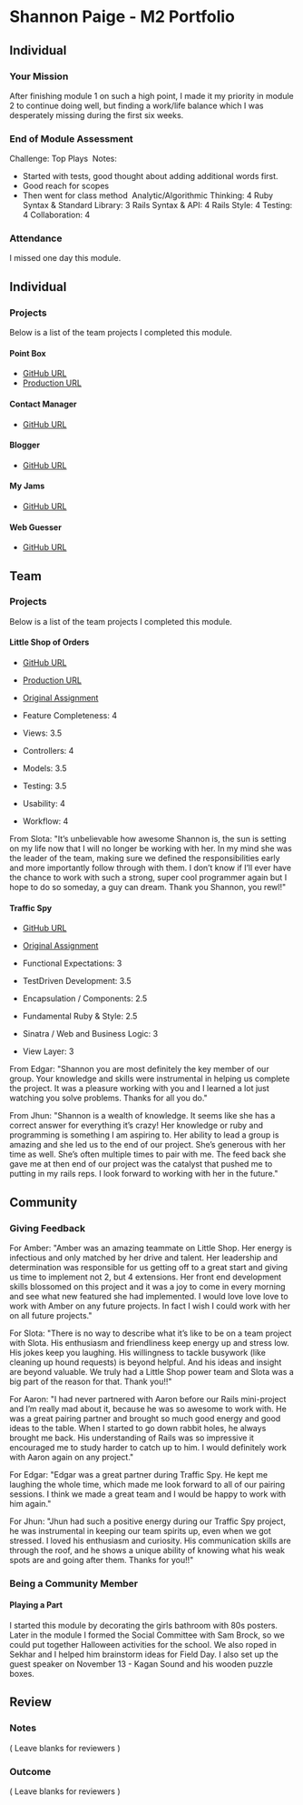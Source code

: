 # Shannon Paige - M2 Portfolio

## Individual

### Your Mission
After finishing module 1 on such a high point, I made it my priority in module 2 to continue doing well, but finding a work/life balance which I was desperately missing during the first six weeks.

### End of Module Assessment

Challenge: Top Plays
​
Notes:
​
* Started with tests, good thought about adding additional words first.
* Good reach for scopes
* Then went for class method
​
Analytic/Algorithmic Thinking: 4
​Ruby Syntax & Standard Library: 3
​Rails Syntax & API: 4
​Rails Style: 4
​Testing: 4
​Collaboration: 4
​

### Attendance

I missed one day this module.

## Individual

### Projects

Below is a list of the team projects I completed this module.

#### Point Box
* [GitHub URL](https://github.com/acareaga/point-box)
* [Production URL](https://polar-gorge-7335.herokuapp.com/)

#### Contact Manager
* [GitHub URL](https://github.com/ShannonPaige/contact_manager)

#### Blogger
* [GitHub URL](https://github.com/ShannonPaige/blogger)

#### My Jams
* [GitHub URL](https://github.com/ShannonPaige/my_jams)

#### Web Guesser
* [GitHub URL](https://github.com/ShannonPaige/web_guesser)

## Team

### Projects

Below is a list of the team projects I completed this module.

#### Little Shop of Orders

* [GitHub URL](https://github.com/amcrawford/slota-shop)
* [Production URL](https://young-harbor-1645.herokuapp.com)
* [Original Assignment](https://github.com/turingschool/curriculum/blob/master/source/projects/little_shop.markdown)

* Feature Completeness: 4
* Views: 3.5
* Controllers: 4
* Models: 3.5
* Testing: 3.5  
* Usability: 4
* Workflow: 4

From Slota: "It’s unbelievable how awesome Shannon is, the sun is setting on my life now that I will no longer be working with her. In my mind she was the leader of the team, making sure we defined the responsibilities early and more importantly follow through  with them. I don’t know if I’ll ever have the chance to work with such a strong, super cool programmer again but I hope to do so someday, a guy can dream. Thank you Shannon, you rewl!"


#### Traffic Spy

* [GitHub URL](https://github.com/edgarduran/traffic-spy-skeleton)
* [Original Assignment](https://github.com/turingschool/curriculum/blob/master/source/projects/traffic_spy.markdown)

* Functional Expectations: 3
* TestDriven Development: 3.5
* Encapsulation / Components: 2.5
* Fundamental Ruby & Style: 2.5
* Sinatra / Web and Business Logic: 3
* View Layer: 3

From Edgar: "Shannon you are most definitely the key member of our group. Your knowledge and skills were instrumental in helping us complete the project. It was a pleasure working with you and I learned a lot just watching you solve problems. Thanks for all you do."

From Jhun: "Shannon is a wealth of knowledge. It seems like she has a correct answer for everything it’s crazy! Her knowledge or ruby and programming is something I am aspiring to. Her ability to lead a group is amazing and she led us to the end of our project. She’s generous with her time as well. She’s often multiple times to pair with me. The feed back she gave me at then end of our project was the catalyst that pushed me to putting in my rails reps. I look forward to working with her in the future."

## Community

### Giving Feedback
For Amber: "Amber was an amazing teammate on Little Shop. Her energy is infectious and only matched by her drive and talent. Her leadership and determination was responsible for us getting off to a great start and giving us time to implement not 2, but 4 extensions. Her front end development skills blossomed on this project and it was a joy to come in every morning and see what new featured she had implemented. I would love love love to work with Amber on any future projects. In fact I wish I could work with her on all future projects."

For Slota: "There is no way to describe what it’s like to be on a team project with Slota. His enthusiasm and friendliness keep energy up and stress low. His jokes keep you laughing. His willingness to tackle busywork (like cleaning up hound requests) is beyond helpful. And his ideas and insight are beyond valuable. We truly had a Little Shop power team and Slota was a big part of the reason for that. Thank you!!"

For Aaron: "I had never partnered with Aaron before our Rails mini-project and I’m really mad about it, because he was so awesome to work with. He was a great pairing partner and brought so much good energy and good ideas to the table. When I started to go down rabbit holes, he always brought me back. His understanding of Rails was so impressive it encouraged me to study harder to catch up to him. I would definitely work with Aaron again on any project."

For Edgar: "Edgar was a great partner during Traffic Spy. He kept me laughing  the whole time, which made me look forward to all of our pairing sessions. I think we made a great team and I would be happy to work with him again."

For Jhun: "Jhun had such a positive energy during our Traffic Spy project, he was instrumental in keeping our team spirits up, even when we got stressed. I loved his enthusiasm and curiosity. His communication skills are through the roof, and he shows a unique ability of knowing what his weak spots are and going after them. Thanks for you!!"

### Being a Community Member

#### Playing a Part

I started this module by decorating the girls bathroom with 80s posters.
Later in the module I formed the Social Committee with Sam Brock, so we could put together Halloween activities for the school. We also roped in Sekhar and I helped him brainstorm ideas for Field Day.
I also set up the guest speaker on November 13 - Kagan Sound and his wooden puzzle boxes.

## Review

### Notes

( Leave blanks for reviewers )

### Outcome

( Leave blanks for reviewers )
